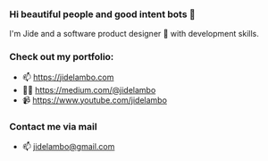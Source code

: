 ### Hi beautiful people and good intent bots 👋

<!--
**JideLambo/JideLambo** is a ✨ _special_ ✨ repository because its `README.md` (this file) appears on your GitHub profile.

Here are some ideas to get you started:

- 🔭 I’m currently working on ...
- 🌱 I’m currently learning ...
- 👯 I’m looking to collaborate on ...
- 🤔 I’m looking for help with ...
- 💬 Ask me about ...
- 📫 How to reach me: ...
- 😄 Pronouns: ...
- ⚡ Fun fact: ...
-->

I'm Jide and a software product designer 🎨 with development skills.

### Check out my portfolio:
- 📫 https://jidelambo.com
- ✍🏼 https://medium.com/@jidelambo
- 📹 https://www.youtube.com/jidelambo

### Contact me via mail
- 📫 jidelambo@gmail.com
